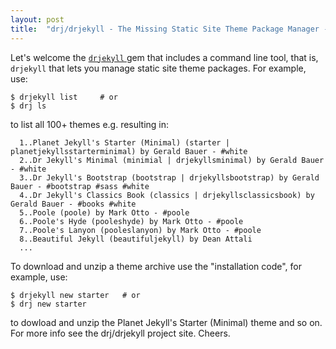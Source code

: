 ```yaml
---
layout: post
title:  "drj/drjekyll - The Missing Static Site Theme Package Manager - New Jekyll Command Line Tool"
---
```


Let's welcome the [`drjekyll` ](https://github.com/drjekyllthemes/drjekyll) gem that includes a command line tool,
that is, `drjekyll` that lets you manage static site theme packages. For example, use:

~~~
$ drjekyll list     # or 
$ drj ls
~~~

to list all 100+ themes e.g. resulting in:

~~~
  1..Planet Jekyll's Starter (Minimal) (starter | planetjekyllsstarterminimal) by Gerald Bauer - #white 
  2..Dr Jekyll's Minimal (minimial | drjekyllsminimal) by Gerald Bauer - #white 
  3..Dr Jekyll's Bootstrap (bootstrap | drjekyllsbootstrap) by Gerald Bauer - #bootstrap #sass #white 
  4..Dr Jekyll's Classics Book (classics | drjekyllsclassicsbook) by Gerald Bauer - #books #white 
  5..Poole (poole) by Mark Otto - #poole 
  6..Poole's Hyde (pooleshyde) by Mark Otto - #poole 
  7..Poole's Lanyon (pooleslanyon) by Mark Otto - #poole 
  8..Beautiful Jekyll (beautifuljekyll) by Dean Attali 
  ... 
~~~

To download and unzip a theme archive use the "installation code", for example, use:

~~~
$ drjekyll new starter   # or 
$ drj new starter
~~~

to dowload and unzip the Planet Jekyll's Starter (Minimal) theme and so on.
For more info see the drj/drjekyll project site. Cheers.
